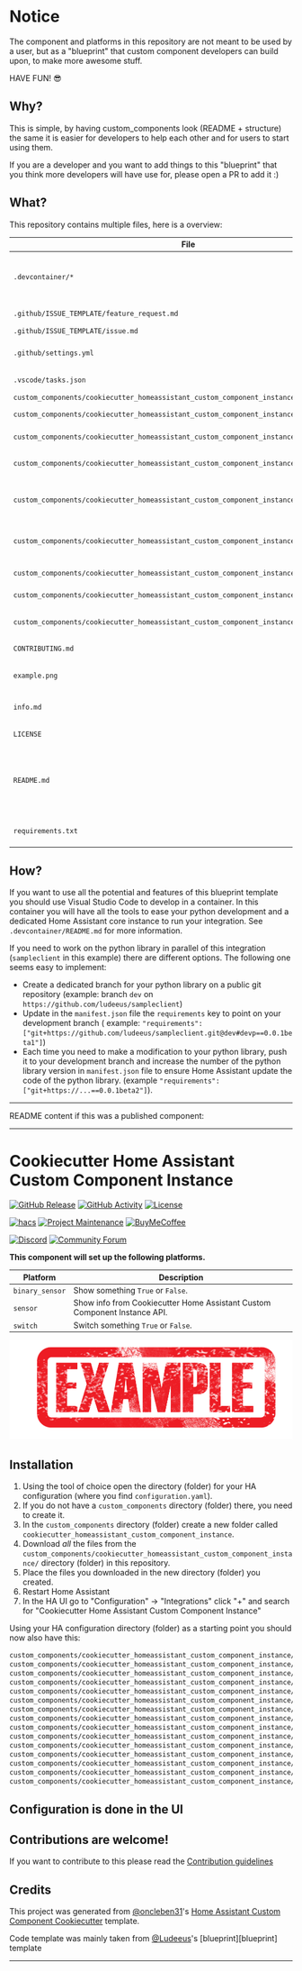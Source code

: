 # Notice

The component and platforms in this repository are not meant to be used by a
user, but as a "blueprint" that custom component developers can build
upon, to make more awesome stuff.

HAVE FUN! 😎

## Why?

This is simple, by having custom_components look (README + structure) the same
it is easier for developers to help each other and for users to start using them.

If you are a developer and you want to add things to this "blueprint" that you think more
developers will have use for, please open a PR to add it :)

## What?

This repository contains multiple files, here is a overview:

| File                                                                                      | Purpose                                                                                                                |
| ----------------------------------------------------------------------------------------- | ---------------------------------------------------------------------------------------------------------------------- |
| `.devcontainer/*`                                                                         | Used for development/testing with VSCODE, more info in the readme file in that dir.                                    |
| `.github/ISSUE_TEMPLATE/feature_request.md`                                               | Template for Feature Requests                                                                                          |
| `.github/ISSUE_TEMPLATE/issue.md`                                                         | Template for issues                                                                                                    |
| `.github/settings.yml`                                                                    | Probot settings to control the repository settings.                                                                    |
| `.vscode/tasks.json`                                                                      | Tasks for the devcontainer.                                                                                            |
| `custom_components/cookiecutter_homeassistant_custom_component_instance/translations/*`   | [Translation files.](https://developers.home-assistant.io/docs/internationalization/custom_integration)                |
| `custom_components/cookiecutter_homeassistant_custom_component_instance/__init__.py`      | The component file for the integration.                                                                                |
| `custom_components/cookiecutter_homeassistant_custom_component_instance/api.py`           | This is a sample API client.                                                                                           |
| `custom_components/cookiecutter_homeassistant_custom_component_instance/binary_sensor.py` | Binary sensor platform for the integration.                                                                            |
| `custom_components/cookiecutter_homeassistant_custom_component_instance/config_flow.py`   | Config flow file, this adds the UI configuration possibilities.                                                        |
| `custom_components/cookiecutter_homeassistant_custom_component_instance/const.py`         | A file to hold shared variables/constants for the entire integration.                                                  |
| `custom_components/cookiecutter_homeassistant_custom_component_instance/manifest.json`    | A [manifest file](https://developers.home-assistant.io/docs/en/creating_integration_manifest.html) for Home Assistant. |
| `custom_components/cookiecutter_homeassistant_custom_component_instance/sensor.py`        | Sensor platform for the integration.                                                                                   |
| `custom_components/cookiecutter_homeassistant_custom_component_instance/switch.py`        | Switch sensor platform for the integration.                                                                            |
| `CONTRIBUTING.md`                                                                         | Guidelines on how to contribute.                                                                                       |
| `example.png`                                                                             | Screenshot that demonstrate how it might look in the UI.                                                               |
| `info.md`                                                                                 | An example on a info file (used by [hacs][hacs]).                                                                      |
| `LICENSE`                                                                                 | The license file for the project.                                                                                      |
| `README.md`                                                                               | The file you are reading now, should contain info about the integration, installation and configuration instructions.  |
| `requirements.txt`                                                                        | Python packages used by this integration.                                                                              |

## How?

If you want to use all the potential and features of this blueprint template you
should use Visual Studio Code to develop in a container. In this container you
will have all the tools to ease your python development and a dedicated Home
Assistant core instance to run your integration. See `.devcontainer/README.md` for more information.

If you need to work on the python library in parallel of this integration
(`sampleclient` in this example) there are different options. The following one seems
easy to implement:

- Create a dedicated branch for your python library on a public git repository (example: branch
  `dev` on `https://github.com/ludeeus/sampleclient`)
- Update in the `manifest.json` file the `requirements` key to point on your development branch
  ( example: `"requirements": ["git+https://github.com/ludeeus/sampleclient.git@dev#devp==0.0.1beta1"]`)
- Each time you need to make a modification to your python library, push it to your
  development branch and increase the number of the python library version in `manifest.json` file
  to ensure Home Assistant update the code of the python library. (example `"requirements": ["git+https://...==0.0.1beta2"]`).

---

README content if this was a published component:

---

# Cookiecutter Home Assistant Custom Component Instance

[![GitHub Release][releases-shield]][releases]
[![GitHub Activity][commits-shield]][commits]
[![License][license-shield]](LICENSE)

[![hacs][hacsbadge]][hacs]
[![Project Maintenance][maintenance-shield]][user_profile]
[![BuyMeCoffee][buymecoffeebadge]][buymecoffee]

[![Discord][discord-shield]][discord]
[![Community Forum][forum-shield]][forum]

**This component will set up the following platforms.**

| Platform        | Description                                                               |
| --------------- | ------------------------------------------------------------------------- |
| `binary_sensor` | Show something `True` or `False`.                                         |
| `sensor`        | Show info from Cookiecutter Home Assistant Custom Component Instance API. |
| `switch`        | Switch something `True` or `False`.                                       |

![example][exampleimg]

## Installation

1. Using the tool of choice open the directory (folder) for your HA configuration (where you find `configuration.yaml`).
2. If you do not have a `custom_components` directory (folder) there, you need to create it.
3. In the `custom_components` directory (folder) create a new folder called `cookiecutter_homeassistant_custom_component_instance`.
4. Download _all_ the files from the `custom_components/cookiecutter_homeassistant_custom_component_instance/` directory (folder) in this repository.
5. Place the files you downloaded in the new directory (folder) you created.
6. Restart Home Assistant
7. In the HA UI go to "Configuration" -> "Integrations" click "+" and search for "Cookiecutter Home Assistant Custom Component Instance"

Using your HA configuration directory (folder) as a starting point you should now also have this:

```text
custom_components/cookiecutter_homeassistant_custom_component_instance/translations/en.json
custom_components/cookiecutter_homeassistant_custom_component_instance/translations/fr.json
custom_components/cookiecutter_homeassistant_custom_component_instance/translations/nb.json
custom_components/cookiecutter_homeassistant_custom_component_instance/translations/sensor.en.json
custom_components/cookiecutter_homeassistant_custom_component_instance/translations/sensor.fr.json
custom_components/cookiecutter_homeassistant_custom_component_instance/translations/sensor.nb.json
custom_components/cookiecutter_homeassistant_custom_component_instance/translations/sensor.nb.json
custom_components/cookiecutter_homeassistant_custom_component_instance/__init__.py
custom_components/cookiecutter_homeassistant_custom_component_instance/api.py
custom_components/cookiecutter_homeassistant_custom_component_instance/binary_sensor.py
custom_components/cookiecutter_homeassistant_custom_component_instance/config_flow.py
custom_components/cookiecutter_homeassistant_custom_component_instance/const.py
custom_components/cookiecutter_homeassistant_custom_component_instance/manifest.json
custom_components/cookiecutter_homeassistant_custom_component_instance/sensor.py
custom_components/cookiecutter_homeassistant_custom_component_instance/switch.py
```

## Configuration is done in the UI

<!---->

## Contributions are welcome!

If you want to contribute to this please read the [Contribution guidelines](CONTRIBUTING.md)

## Credits

This project was generated from [@oncleben31](https://github.com/oncleben31)'s [Home Assistant Custom Component Cookiecutter](https://github.com/oncleben31/cookiecutter-homeassistant-custom-component) template.

Code template was mainly taken from [@Ludeeus](https://github.com/ludeeus)'s [blueprint][blueprint] template

---

[integration_blueprint]: https://github.com/custom-components/integration_blueprint
[buymecoffee]: https://www.buymeacoffee.com/oncleben31
[buymecoffeebadge]: https://img.shields.io/badge/buy%20me%20a%20coffee-donate-yellow.svg?style=for-the-badge
[commits-shield]: https://img.shields.io/github/commit-activity/y/oncleben31/cookiecutter-homeassistant-custom-component-instance.svg?style=for-the-badge
[commits]: https://github.com/oncleben31/cookiecutter-homeassistant-custom-component-instance/commits/main
[hacs]: https://hacs.xyz
[hacsbadge]: https://img.shields.io/badge/HACS-Custom-orange.svg?style=for-the-badge
[discord]: https://discord.gg/Qa5fW2R
[discord-shield]: https://img.shields.io/discord/330944238910963714.svg?style=for-the-badge
[exampleimg]: example.png
[forum-shield]: https://img.shields.io/badge/community-forum-brightgreen.svg?style=for-the-badge
[forum]: https://community.home-assistant.io/
[license-shield]: https://img.shields.io/github/license/oncleben31/cookiecutter-homeassistant-custom-component-instance.svg?style=for-the-badge
[maintenance-shield]: https://img.shields.io/badge/maintainer-%40oncleben31-blue.svg?style=for-the-badge
[releases-shield]: https://img.shields.io/github/release/oncleben31/cookiecutter-homeassistant-custom-component-instance.svg?style=for-the-badge
[releases]: https://github.com/oncleben31/cookiecutter-homeassistant-custom-component-instance/releases
[user_profile]: https://github.com/oncleben31
